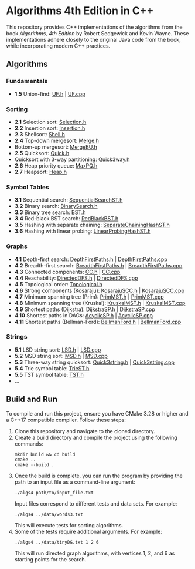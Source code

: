 # Algorithms 4th Edition in C++

This repository provides C++ implementations of the algorithms from the book *Algorithms, 4th Edition* by Robert
Sedgewick and Kevin Wayne. These implementations adhere closely to the original Java code from the book, while
incorporating modern C++ practices.

## Algorithms

### Fundamentals

- **1.5** Union-find: [UF.h](UF.h) | [UF.cpp](UF.cpp)

### Sorting

- **2.1** Selection sort: [Selection.h](Selection.h)
- **2.2** Insertion sort: [Insertion.h](Insertion.h)
- **2.3** Shellsort: [Shell.h](Shell.h)
- **2.4** Top-down mergesort: [Merge.h](Merge.h)
- Bottom-up mergesort: [MergeBU.h](MergeBU.h)
- **2.5** Quicksort: [Quick.h](Quick.h)
- Quicksort with 3-way partitioning: [Quick3way.h](Quick3way.h)
- **2.6** Heap priority queue: [MaxPQ.h](MaxPQ.h)
- **2.7** Heapsort: [Heap.h](Heap.h)

### Symbol Tables

- **3.1** Sequential search: [SequentialSearchST.h](SequentialSearchST.h)
- **3.2** Binary search: [BinarySearch.h](BinarySearchST.h)
- **3.3** Binary tree search: [BST.h](BST.h)
- **3.4** Red-black BST search: [RedBlackBST.h](RedBlackBST.h)
- **3.5** Hashing with separate chaining: [SeparateChainingHashST.h](SeparateChainingHashST.h)
- **3.6** Hashing with linear probing: [LinearProbingHashST.h](LinearProbingHashST.h)

### Graphs

- **4.1** Depth-first search: [DepthFirstPaths.h](DepthFirstPaths.h) | [DepthFirstPaths.cpp](DepthFirstPaths.cpp)
- **4.2** Breadth-first
  search: [BreadthFirstPaths.h](BreadthFirstPaths.h) | [BreadthFirstPaths.cpp](BreadthFirstPaths.cpp)
- **4.3** Connected components: [CC.h](CC.h) | [CC.cpp](CC.cpp)
- **4.4** Reachability: [DirectedDFS.h](DirectedDFS.h) | [DirectedDFS.cpp](DirectedDFS.cpp)
- **4.5** Topological order: [Topological.h](Topological.h)
- **4.6** Strong components (Kosaraju): [KosarajuSCC.h](KosarajuSCC.h) | [KosarajuSCC.cpp](KosarajuSCC.cpp)
- **4.7** Minimum spanning tree (Prim): [PrimMST.h](PrimMST.h) | [PrimMST.cpp](PrimMST.cpp)
- **4.8** Minimum spanning tree (Kruskal): [KruskalMST.h](KruskalMST.h) | [KruskalMST.cpp](KruskalMST.cpp)
- **4.9** Shortest paths (Dijkstra): [DijkstraSP.h](DijkstraSP.h) | [DijkstraSP.cpp](DijkstraSP.cpp)
- **4.10** Shortest paths in DAGs: [AcyclicSP.h](AcyclicSP.h) | [AcyclicSP.cpp](AcyclicSP.cpp)
- **4.11** Shortest paths (Bellman-Ford): [BellmanFord.h](BellmanFordSP.h) | [BellmanFord.cpp](BellmanFordSP.cpp)

### Strings

- **5.1** LSD string sort: [LSD.h](LSD.h) | [LSD.cpp](LSD.cpp)
- **5.2** MSD string sort: [MSD.h](MSD.h) | [MSD.cpp](MSD.cpp)
- **5.3** Three-way string quicksort: [Quick3string.h](Quick3string.h) | [Quick3string.cpp](Quick3string.cpp)
- **5.4** Trie symbol table: [TrieST.h](TrieST.h)
- **5.5** TST symbol table: [TST.h](TST.h)
- ...

## Build and Run

To compile and run this project, ensure you have CMake 3.28 or higher and a C++17 compatible compiler. Follow these
steps:

1. Clone this repository and navigate to the cloned directory.
2. Create a build directory and compile the project using the following commands:
    ```shell
    mkdir build && cd build
    cmake ..
    cmake --build .
    ```
3. Once the build is complete, you can run the program by providing the path to an input file as a command-line
   argument:
   ```shell
   ./algs4 path/to/input_file.txt
   ```
   Input files correspond to different tests and data sets. For example:
   ```shell
   ./algs4 ../data/words3.txt
   ```
   This will execute tests for sorting algorithms.
4. Some of the tests require additional arguments. For example:
   ```shell
   ./algs4 ../data/tinyDG.txt 1 2 6
   ```
   This will run directed graph algorithms, with vertices 1, 2, and 6 as starting points for the search.
